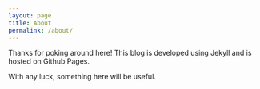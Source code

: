 ```yaml
---
layout: page
title: About
permalink: /about/
---
```


Thanks for poking around here!  This blog is developed using Jekyll and is hosted on Github Pages.

With any luck, something here will be useful.
